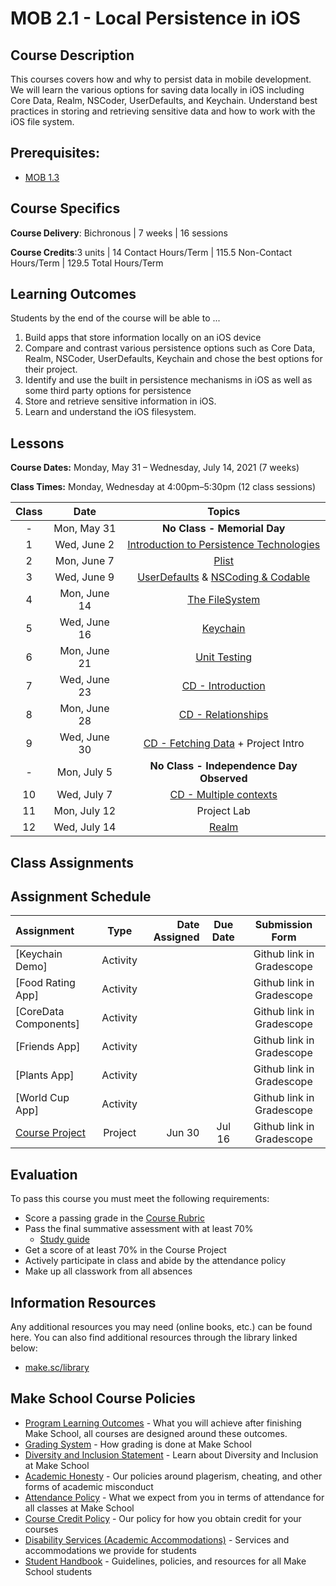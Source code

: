 # MOB 2.1 - Local Persistence in iOS

## Course Description

This courses covers how and why to persist data in mobile development. We will learn the various options for saving data locally in iOS including Core Data, Realm, NSCoder, UserDefaults, and Keychain.  Understand best practices in storing and retrieving sensitive data and how to work with the iOS file system.

## Prerequisites:  

- [MOB 1.3](https://github.com/Make-School-Courses/MOB-1.3-Dynamic-iOS-Apps)

## Course Specifics

**Course Delivery**: Bichronous | 7 weeks | 16 sessions

**Course Credits**:3 units | 14 Contact Hours/Term | 115.5 Non-Contact Hours/Term | 129.5 Total Hours/Term

## Learning Outcomes

Students by the end of the course will be able to ...

1. Build apps that store information locally on an iOS device
1. Compare and contrast various persistence options such as Core Data, Realm, NSCoder, UserDefaults, Keychain and chose the best options for their project.
1. Identify and use the built in persistence mechanisms in iOS as well as some third party options for persistence
1. Store and retrieve sensitive information in iOS.
1. Learn and understand the iOS filesystem.

## Lessons

**Course Dates:** Monday, May 31 – Wednesday, July 14, 2021 (7 weeks)

**Class Times:** Monday, Wednesday at 4:00pm–5:30pm (12 class sessions)

| Class |          Date          |                 Topics                  |
|:-----:|:----------------------:|:---------------------------------------:|
|  - |  Mon, May 31         | **No Class - Memorial Day**                  |
|  1 |  Wed, June 2         | [Introduction to Persistence Technologies]   |
|  2 |  Mon, June 7         | [Plist]                                      |
|  3 |  Wed, June 9         | [UserDefaults] & [NSCoding & Codable]        |
|  4 |  Mon, June 14        | [The FileSystem]                             |
|  5 |  Wed, June 16        | [Keychain]                                   |
|  6 |  Mon, June 21        | [Unit Testing]                               |
|  7 |  Wed, June 23        | [CD - Introduction]                          |
|  8 |  Mon, June 28        | [CD - Relationships]                         |
|  9 |  Wed, June 30        | [CD - Fetching Data] + Project Intro         |
| -  |  Mon, July 5         | **No Class - Independence Day Observed**     |
| 10 |  Wed, July 7         | [CD - Multiple contexts]                     |
| 11 |  Mon, July 12        | Project Lab                                  |
| 12 |  Wed, July 14        | [Realm]                                      |

[Introduction to Persistence Technologies]: Lessons/Lesson1/README.md
[Plist]: Lessons/Lesson2/README.md
[UserDefaults]: Lessons/Lesson2/README.md
[Unit Testing]: Lessons/03-Unit-Testing/Readme.md
[NSCoding & Codable]: Lessons/Lesson3/README.md
[The FileSystem]: Lessons/Lesson4/README.md
[Keychain]: Lessons/Lesson6/README.md
[CD - Introduction]: Lessons/Lesson5/README.md
[CD - Relationships]: Lessons/Lesson7/README.md
[CoreData - Caching]: Lessons/08-CoreData-Caching/Readme.md
[CD - Using multiple contexts and child contexts]: Lessons/09-CoreData-Contexts/Readme.md
[CD - Fetching Data]: Lessons/Lesson8/README.md
[Realm]: Lessons/Lesson10/README.md
[CoreData - Unit Testing]: Lessons/12-CoreData-UnitTests/Readme.md
[CD - Tutorial]: https://www.makeschool.com/academy/track/core-data-uy
[CD - Multiple contexts]: Lessons/Lesson9/README.md
[Structured lab + final project intro]: Lessons/Lab/README.md
[CloudKit]: Lessons/Lesson11/README.md
[Cloud Kit Pt. 2]: Lessons/Lesson12/README.md
[Core Data Notifications]: Lessons/Lesson13/README.md

## Class Assignments

## Assignment Schedule

|    Assignment        | Type     | Date Assigned |   Due Date   |     Submission Form     |
|:---------------------|:--------:|--------------:|:------------:|:-----------------------:|
| [Keychain Demo]      | Activity |        |    | Github link in Gradescope  |
| [Food Rating App]    | Activity |        |    | Github link in Gradescope  |
| [CoreData Components]| Activity |        |    | Github link in Gradescope  |
| [Friends App]        | Activity |        |    | Github link in Gradescope  |
| [Plants App]         | Activity |        |    | Github link in Gradescope  |
| [World Cup App]      | Activity |        |    | Github link in Gradescope  |
| [Course Project]     | Project  |  Jun 30      |  Jul 16  | Github link in Gradescope  |

[Course Project]: https://github.com/Make-School-Courses/MOB-2.1-Local-Persistence-in-iOS/blob/master/Assignments/Taskee/specifications.md
[Core Data]: https://www.makeschool.com/academy/track/core-data-uy

## Evaluation

To pass this course you must meet the following requirements:

- Score a passing grade in the [Course Rubric](https://docs.google.com/document/d/1KyF6UiLereyqxblqYBVap9hUiNOyBKNavnWfwJQFDnQ/edit?usp=sharing)
- Pass the final summative assessment with at least 70%
    - [Study guide](studyGuide.md)
- Get a score of at least 70% in the Course Project
- Actively participate in class and abide by the attendance policy
- Make up all classwork from all absences

##  Information Resources

Any additional resources you may need (online books, etc.) can be found here. You can also find additional resources through the library linked below:

- [make.sc/library](http://make.sc/library)

## Make School Course Policies

- [Program Learning Outcomes](https://make.sc/program-learning-outcomes) - What you will achieve after finishing Make School, all courses are designed around these outcomes.
- [Grading System](https://make.sc/grading-system) - How grading is done at Make School
- [Diversity and Inclusion Statement](https://make.sc/diversity-and-inclusion-statement) - Learn about Diversity and Inclusion at Make School
- [Academic Honesty](https://make.sc/academic-honesty-policy) - Our policies around plagerism, cheating, and other forms of academic misconduct
- [Attendance Policy](https://make.sc/attendance-policy) - What we expect from you in terms of attendance for all classes at Make School
- [Course Credit Policy](https://make.sc/course-credit-policy) - Our policy for how you obtain credit for your courses
- [Disability Services (Academic Accommodations)](https://make.sc/disability-services) - Services and accommodations we provide for students
- [Student Handbook](https://make.sc/student-handbook) - Guidelines, policies, and resources for all Make School students
